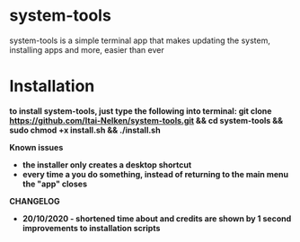 # system-tools
system-tools is a simple terminal app that makes updating the system, installing apps and more, easier than ever

<b>Installation<b/>
=======================
to install system-tools, just type the following into terminal:
git clone https://github.com/Itai-Nelken/system-tools.git && cd system-tools && sudo chmod +x install.sh && ./install.sh

<b>Known issues<b/>
* the installer only creates a desktop shortcut
* every time a you do something, instead of returning to the main menu the "app" closes

<b>CHANGELOG<b/>
  * 20/10/2020 - shortened time about and credits are shown by 1 second
    improvements to installation scripts
